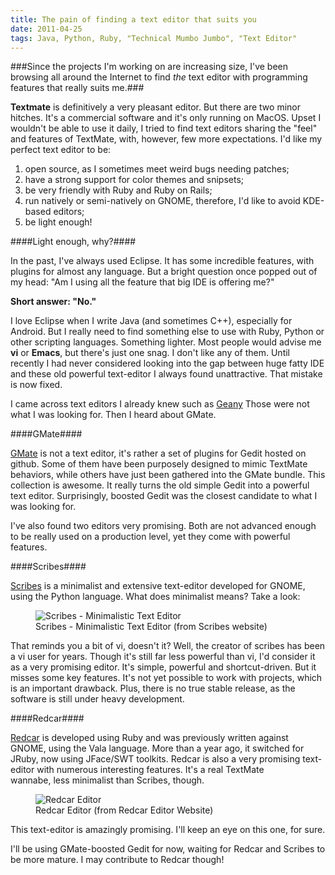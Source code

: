 ```yaml
---
title: The pain of finding a text editor that suits you
date: 2011-04-25
tags: Java, Python, Ruby, "Technical Mumbo Jumbo", "Text Editor"
---
```


###Since the projects I'm working on are increasing size, I've been browsing all around the Internet to find _the_ text editor with programming features that really suits me.###

__Textmate__ is definitively a very pleasant editor. But there are two minor hitches. It's a commercial software and it's only running on MacOS. Upset I wouldn't be able to use it daily, I tried to find text editors sharing the "feel" and features of TextMate, with, however, few more expectations. I'd like my perfect text editor to be:

1. open source, as I sometimes meet weird bugs needing patches;
2. have a strong support for color themes and snipsets;
3. be very friendly with Ruby and Ruby on Rails;
4. run natively or semi-natively on GNOME, therefore, I'd like to avoid KDE-based editors;
5. be light enough!

####Light enough, why?####

In the past, I've always used Eclipse. It has some incredible features, with plugins for almost any language. But a bright question once popped out of my head: "Am I using all the feature that big IDE is offering me?"

__Short answer: "No."__

I love Eclipse when I write Java (and sometimes C++), especially for Android. But I really need to find something else to use with Ruby, Python or other scripting languages. Something lighter. Most people would advise me __vi__ or __Emacs__, but there's just one snag. I don't like any of them. Until recently I had never considered looking into the gap between huge fatty IDE and these old powerful text-editor I always found unattractive. That mistake is now fixed.

I came across text editors I already knew such as [Geany](http://www.geany.org/ "Geany website") Those were not what I was looking for. Then I heard about GMate.

####GMate####

[GMate](https://github.com/gmate/gmate "GMate repository on GitHub") is not a text editor, it's rather a set of plugins for Gedit hosted on github. Some of them have been purposely designed to mimic TextMate behaviors, while others have just been gathered into the GMate bundle. This collection is awesome. It really turns the old simple Gedit into a powerful text editor. Surprisingly, boosted Gedit was the closest candidate to what I was looking for.

I've also found two editors very promising. Both are not advanced enough to be really used on a production level, yet they come with powerful features.

####Scribes####

[Scribes](http://scribes.sourceforge.net/ "Scribes website") is a minimalist and extensive text-editor developed for GNOME, using the Python language. What does minimalist means? Take a look:

<figure>
    <img title="Scribes - Minimalistic Text Editor" src="http://scribes.sourceforge.net/smart.png" alt="Scribes - Minimalistic Text Editor" />
    <figcaption>
        Scribes - Minimalistic Text Editor (from Scribes website)
    </figcaption>
</figure>

That reminds you a bit of vi, doesn't it? Well, the creator of scribes has been a vi user for years. Though it's still far less powerful than vi, I'd consider it as a very promising editor. It's simple, powerful and shortcut-driven. But it misses some key features. It's not yet possible to work with projects, which is an important drawback. Plus, there is no true stable release, as the software is still under heavy development.

####Redcar####

[Redcar](http://redcareditor.com/http://scribes.sourceforge.net/ "Redcar Editor Website") is developed using Ruby and was previously written against GNOME, using the Vala language. More than a year ago, it switched for JRuby, now using JFace/SWT toolkits. Redcar is also a very promising text-editor with numerous interesting features. It's a real TextMate wannabe, less minimalist than Scribes, though.

<figure>
    <img title="Redcar Editor" src="http://redcareditor.com/images/redcar-4.png" alt="Redcar Editor" />
    <figcaption>
        Redcar Editor (from Redcar Editor Website)
    </figcaption>
</figure>

This text-editor is amazingly promising. I'll keep an eye on this one, for sure.

I'll be using GMate-boosted Gedit for now, waiting for Redcar and Scribes to be more mature. I may contribute to Redcar though!